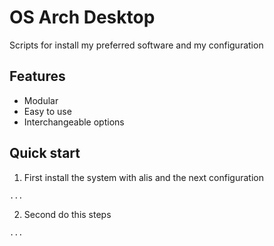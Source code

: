 # OS Arch Desktop

Scripts for install my preferred software and my configuration

## Features

- Modular
- Easy to use
- Interchangeable options

## Quick start

1. First install the system with alis and the next configuration

```text
...
```

2. Second do this steps

```sh
...
```
